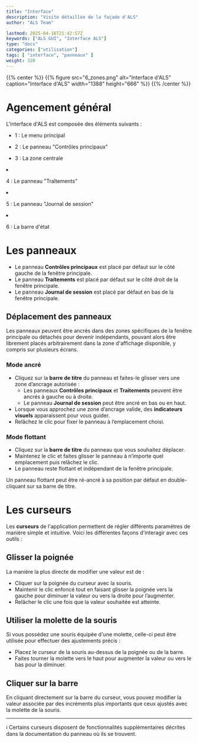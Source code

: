 ```yaml
---
title: "Interface"
description: "Visite détaillée de la façade d'ALS"
author: "ALS Team"

lastmod: 2025-04-16T21:42:57Z
keywords: ["ALS GUI", "Interface ALS"]
type: "docs"
categories: ["utilisation"]
tags: [ "interface", "panneaux" ]
weight: 320
---
```


{{% center %}}
{{% figure src="6_zones.png" 
alt="Interface d'ALS" 
caption="Interface d'ALS" 
width="1388" 
height="666" %}}
{{% /center %}}

# Agencement général

L'interface d'ALS est composée des éléments suivants :

<div class="row">
  <div class="col-md-6">

- 1 : Le menu principal  
- 2 : Le panneau "Contrôles principaux"  
- 3 : La zone centrale  

  </div>
  <div class="col-md-6">
  
- 4 : Le panneau "Traîtements"  
- 5 : Le panneau "Journal de session"  
- 6 : La barre d'état  

  </div>
</div>

# Les panneaux

- Le panneau **Contrôles principaux** est placé par défaut sur le côté gauche de la fenêtre principale.
- Le panneau **Traitements** est placé par défaut sur le côté droit de la fenêtre principale.
- Le panneau **Journal de session** est placé par défaut en bas de la fenêtre principale.

## Déplacement des panneaux

Les panneaux peuvent être ancrés dans des zones spécifiques de la fenêtre principale ou détachés pour devenir 
indépendants, pouvant alors être librement placés arbitrairement dans la zone d'affichage disponible, y compris sur 
plusieurs écrans.

### Mode ancré
  - Cliquez sur la **barre de titre** du panneau et faites-le glisser vers une zone d’ancrage autorisée :
    - Les panneaux **Contrôles principaux** et **Traitements** peuvent être ancrés à gauche ou à droite.
    - Le panneau **Journal de session** peut être ancré en bas ou en haut.
  - Lorsque vous approchez une zone d’ancrage valide, des **indicateurs visuels** apparaissent pour vous guider.
  - Relâchez le clic pour fixer le panneau à l’emplacement choisi.

### Mode flottant
  - Cliquez sur la **barre de titre** du panneau que vous souhaitez déplacer.
  - Maintenez le clic et faites glisser le panneau à n’importe quel emplacement puis relâchez le clic.
  - Le panneau reste flottant et indépendant de la fenêtre principale.

Un panneau flottant peut être ré-ancré à sa position par défaut en double-cliquant sur sa barre de titre.

# Les curseurs

Les **curseurs** de l'application permettent de régler différents paramètres de manière simple et intuitive. 
Voici les différentes façons d'interagir avec ces outils :

## Glisser la poignée
La manière la plus directe de modifier une valeur est de :
- Cliquer sur la poignée du curseur avec la souris.
- Maintenir le clic enfoncé tout en faisant glisser la poignée vers la gauche pour diminuer la valeur ou vers la droite 
  pour l’augmenter.
- Relâcher le clic une fois que la valeur souhaitée est atteinte.


## Utiliser la molette de la souris
Si vous possédez une souris équipée d'une molette, celle-ci peut être utilisée pour effectuer des ajustements précis :
- Placez le curseur de la souris au-dessus de la poignée ou de la barre.
- Faites tourner la molette vers le haut pour augmenter la valeur ou vers le bas pour la diminuer.

## Cliquer sur la barre
En cliquant directement sur la barre du curseur, vous pouvez modifier la valeur associée par des incréments plus
importants que ceux ajustés avec la molette de la souris.

--- 

ℹ️ Certains curseurs disposent de fonctionnalités supplémentaires décrites dans la documentation du panneau où ils se trouvent.
